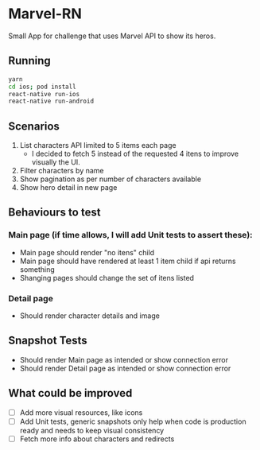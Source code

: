 # Marvel-RN
Small App for challenge that uses Marvel API to show its heros.

## Running
```bash
yarn
cd ios; pod install
react-native run-ios
react-native run-android
```

## Scenarios
  
1. List characters API limited to 5 items each page
   * I decided to fetch 5 instead of the requested 4 itens to improve visually the UI.
2. Filter characters by name
3. Show pagination as per number of characters available
4. Show hero detail in new page

## Behaviours to test

### Main page (if time allows, I will add Unit tests to assert these):
* Main page should render "no itens" child
* Main page should have rendered at least 1 item child if api returns something
* Shanging pages should change the set of itens listed

### Detail page
* Should render character details and image

## Snapshot Tests
* Should render Main page as intended or show connection error
* Should render Detail page as intended or show connection error

## What could be improved
- [ ] Add more visual resources, like icons
- [ ] Add Unit tests, generic snapshots only help when code is production ready and needs to keep visual consistency
- [ ] Fetch more info about characters and redirects
